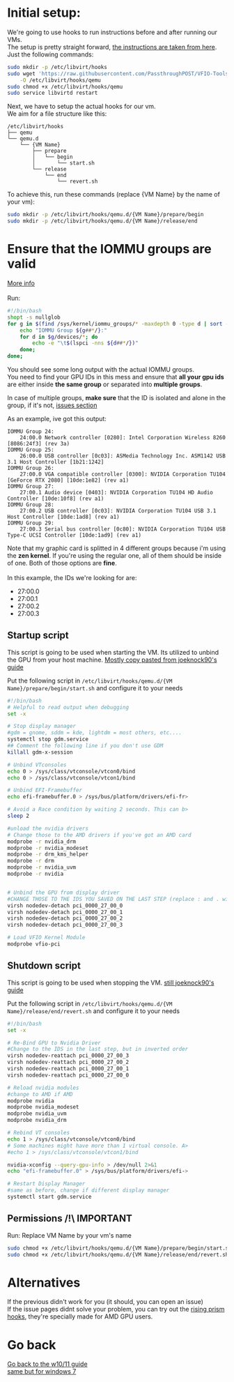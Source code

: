# Initial setup:
We're going to use hooks to run instructions before and after running our VMs.<br>
The setup is pretty straight forward, [the instructions are taken from here](https://passthroughpo.st/simple-per-vm-libvirt-hooks-with-the-vfio-tools-hook-helper/). 
Just the following commands:<br>
```sh
sudo mkdir -p /etc/libvirt/hooks
sudo wget 'https://raw.githubusercontent.com/PassthroughPOST/VFIO-Tools/master/libvirt_hooks/qemu' \
    -O /etc/libvirt/hooks/qemu
sudo chmod +x /etc/libvirt/hooks/qemu
sudo service libvirtd restart
```

Next, we have to setup the actual hooks for our vm.<br>
We aim for a file structure like this:<br>

```
/etc/libvirt/hooks
├── qemu
└── qemu.d
    └── {VM Name}
        ├── prepare
        │   └── begin
        │       └── start.sh
        └── release
            └── end
                └── revert.sh
```

To achieve this, run these commands (replace {VM Name} by the name of your vm):
```sh
sudo mkdir -p /etc/libvirt/hooks/qemu.d/{VM Name}/prepare/begin
sudo mkdir -p /etc/libvirt/hooks/qemu.d/{VM Name}/release/end
```

# Ensure that the IOMMU groups are valid
[More info](https://wiki.archlinux.org/title/PCI_passthrough_via_OVMF#Ensuring_that_the_groups_are_valid)<br><br>
Run:
```sh
#!/bin/bash
shopt -s nullglob
for g in $(find /sys/kernel/iommu_groups/* -maxdepth 0 -type d | sort -V); do
    echo "IOMMU Group ${g##*/}:"
    for d in $g/devices/*; do
        echo -e "\t$(lspci -nns ${d##*/})"
    done;
done;
```
You should see some long output with the actual IOMMU groups. <br>
You need to find your GPU IDs in this mess and ensure that **all your gpu ids** are either inside **the same group** or separated into **multiple groups**.<br>

In case of multiple groups, **make sure** that the ID is isolated and alone in the group, if it's not, [issues section](https://github.com/nixuge/Single_GPU_Passthrough/Issues)<br>

As an example, ive got this output:<br>
```
IOMMU Group 24:
	24:00.0 Network controller [0280]: Intel Corporation Wireless 8260 [8086:24f3] (rev 3a)
IOMMU Group 25:
	26:00.0 USB controller [0c03]: ASMedia Technology Inc. ASM1142 USB 3.1 Host Controller [1b21:1242]
IOMMU Group 26:
	27:00.0 VGA compatible controller [0300]: NVIDIA Corporation TU104 [GeForce RTX 2080] [10de:1e82] (rev a1)
IOMMU Group 27:
	27:00.1 Audio device [0403]: NVIDIA Corporation TU104 HD Audio Controller [10de:10f8] (rev a1)
IOMMU Group 28:
	27:00.2 USB controller [0c03]: NVIDIA Corporation TU104 USB 3.1 Host Controller [10de:1ad8] (rev a1)
IOMMU Group 29:
	27:00.3 Serial bus controller [0c80]: NVIDIA Corporation TU104 USB Type-C UCSI Controller [10de:1ad9] (rev a1)
```

Note that my graphic card is splitted in 4 different groups because i'm using the **zen kernel**. If you're using the regular one, all of them should be inside of one. Both of those options are **fine**.<br><br>
In this example, the IDs we're looking for are:
- 27:00.0
- 27:00.1
- 27:00.2
- 27:00.3



## Startup script
This script is going to be used when starting the VM. Its utilized to unbind the GPU from your host machine. [Mostly copy pasted from joeknock90's guide](https://github.com/joeknock90/Single-GPU-Passthrough#start-script)<br>

Put the following script in `/etc/libvirt/hooks/qemu.d/{VM Name}/prepare/begin/start.sh` and configure it to your needs<br>
```sh
#!/bin/bash
# Helpful to read output when debugging
set -x

# Stop display manager
#gdm = gnome, sddm = kde, lightdm = most others, etc....
systemctl stop gdm.service
## Comment the following line if you don't use GDM
killall gdm-x-session

# Unbind VTconsoles
echo 0 > /sys/class/vtconsole/vtcon0/bind
echo 0 > /sys/class/vtconsole/vtcon1/bind

# Unbind EFI-Framebuffer
echo efi-framebuffer.0 > /sys/bus/platform/drivers/efi-fr>

# Avoid a Race condition by waiting 2 seconds. This can b>
sleep 2

#unload the nvidia drivers
# Change those to the AMD drivers if you've got an AMD card
modprobe -r nvidia_drm
modprobe -r nvidia_modeset
modprobe -r drm_kms_helper
modprobe -r drm
modprobe -r nvidia_uvm
modprobe -r nvidia


# Unbind the GPU from display driver
#CHANGE THOSE TO THE IDS YOU SAVED ON THE LAST STEP (replace : and . with _)
virsh nodedev-detach pci_0000_27_00_0
virsh nodedev-detach pci_0000_27_00_1
virsh nodedev-detach pci_0000_27_00_2
virsh nodedev-detach pci_0000_27_00_3

# Load VFIO Kernel Module
modprobe vfio-pci
```


## Shutdown script
This script is going to be used when stopping the VM. [still joeknock90's guide](https://github.com/joeknock90/Single-GPU-Passthrough#start-script)<br>

Put the following script in `/etc/libvirt/hooks/qemu.d/{VM Name}/release/end/revert.sh` and configure it to your needs
```sh
#!/bin/bash
set -x

# Re-Bind GPU to Nvidia Driver
#Change to the IDS in the last step, but in inverted order
virsh nodedev-reattach pci_0000_27_00_3
virsh nodedev-reattach pci_0000_27_00_2
virsh nodedev-reattach pci_0000_27_00_1
virsh nodedev-reattach pci_0000_27_00_0

# Reload nvidia modules
#change to AMD if AMD
modprobe nvidia
modprobe nvidia_modeset
modprobe nvidia_uvm
modprobe nvidia_drm

# Rebind VT consoles
echo 1 > /sys/class/vtconsole/vtcon0/bind
# Some machines might have more than 1 virtual console. A>
#echo 1 > /sys/class/vtconsole/vtcon1/bind

nvidia-xconfig --query-gpu-info > /dev/null 2>&1
echo "efi-framebuffer.0" > /sys/bus/platform/drivers/efi->

# Restart Display Manager
#same as before, change if different display manager
systemctl start gdm.service
```

## Permissions /!\ **IMPORTANT**
Run:
Replace VM Name by your vm's name<br>
```sh
sudo chmod +x /etc/libvirt/hooks/qemu.d/{VM Name}/prepare/begin/start.sh
sudo chmod +x /etc/libvirt/hooks/qemu.d/{VM Name}/release/end/revert.sh
```

# Alternatives

If the previous didn't work for you (it should, you can open an issue) <br>
If the issue pages didnt solve your problem, you can try out the [rising prism hooks](https://gitlab.com/risingprismtv/single-gpu-passthrough), they're specially made for AMD GPU users.

# Go back
[Go back to the w10/11 guide](Windows%2010.md)<br>
[same but for windows 7](Windows%207.md)<br> 